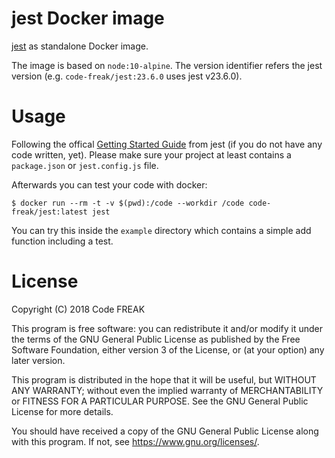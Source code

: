 jest Docker image
===================

[jest](https://jestjs.io/) as standalone Docker image.

The image is based on `node:10-alpine`. The version identifier refers the
jest version (e.g. `code-freak/jest:23.6.0` uses jest v23.6.0).

# Usage
Following the offical [Getting Started Guide](https://jestjs.io/docs/en/getting-started.html)
from jest (if you do not have any code written, yet). Please make sure your
project at least contains a `package.json` or `jest.config.js` file.

Afterwards you can test your code with docker:
```console
$ docker run --rm -t -v $(pwd):/code --workdir /code code-freak/jest:latest jest
```

You can try this inside the `example` directory which contains a simple
add function including a test.

# License
Copyright (C) 2018 Code FREAK

This program is free software: you can redistribute it and/or modify
it under the terms of the GNU General Public License as published by
the Free Software Foundation, either version 3 of the License, or
(at your option) any later version.

This program is distributed in the hope that it will be useful,
but WITHOUT ANY WARRANTY; without even the implied warranty of
MERCHANTABILITY or FITNESS FOR A PARTICULAR PURPOSE.  See the
GNU General Public License for more details.

You should have received a copy of the GNU General Public License
along with this program.  If not, see <https://www.gnu.org/licenses/>.
